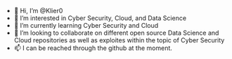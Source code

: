 - 👋 Hi, I’m @Klier0
- 👀 I’m interested in Cyber Security, Cloud, and Data Science
- 🌱 I’m currently learning Cyber Security and Cloud
- 💞️ I’m looking to collaborate on different open source Data Science and Cloud repositories as well as exploites within the topic of Cyber Security
- 📫 I can be reached through the github at the moment.

<!---
Klier0/Klier0 is a ✨ special ✨ repository because its `README.md` (this file) appears on your GitHub profile.
You can click the Preview link to take a look at your changes.
--->
